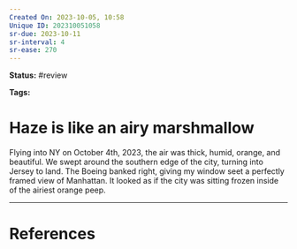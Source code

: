```yaml
---
Created On: 2023-10-05, 10:58
Unique ID: 202310051058
sr-due: 2023-10-11
sr-interval: 4
sr-ease: 270
---
```

**Status:** #review 

**Tags:** 

# Haze is like an airy marshmallow

Flying into NY on October 4th, 2023, the air was thick, humid, orange, and beautiful. We swept around the southern edge of the city, turning into Jersey to land. The Boeing banked right, giving my window seet a perfectly framed view of Manhattan. It looked as if the city was sitting frozen inside of the airiest orange peep. 



---
# References
